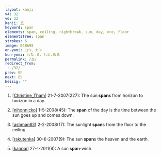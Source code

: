 ```yaml
---
layout: kanji
v4: 32
v6: 32
kanji: 亘
keyword: span
elements: span, ceiling, nightbreak, sun, day, one, floor
elementsTree: span
strokes: 6
image: E4BA98
on-yomi: コウ、カン
kun-yomi: わた.る、もと.める
permalink: /亘/
redirect_from:
 - /32/
prev: 胆
next: 凹
heisig: ""
---
```


1) [<a href="http://kanji.koohii.com/profile/Christine_Tham">Christine_Tham</a>] 21-7-2007(227): The sun<strong> span</strong>s from horizon to horizon in a day.

2) [<a href="http://kanji.koohii.com/profile/nihonnicko">nihonnicko</a>] 1-5-2008(45): The<strong> span</strong> of the day is the time between the sun goes up and comes down.

3) [<a href="http://kanji.koohii.com/profile/ashman63">ashman63</a>] 2-2-2008(17): The sunlight<strong> span</strong>s from the floor to the ceiling.

4) [<a href="http://kanji.koohii.com/profile/rakutenka">rakutenka</a>] 30-6-2007(9): The sun<strong> span</strong>s the heaven and the earth.

5) [<a href="http://kanji.koohii.com/profile/kanpai">kanpai</a>] 27-1-2011(8): A sun<strong> span</strong>-wich.

